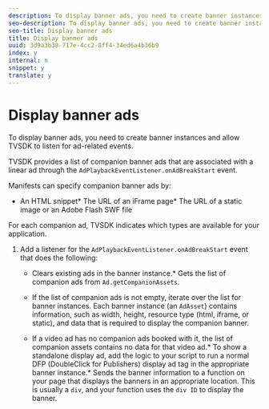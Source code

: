 ```yaml
---
description: To display banner ads, you need to create banner instances and allow TVSDK to listen for ad-related events.
seo-description: To display banner ads, you need to create banner instances and allow TVSDK to listen for ad-related events.
seo-title: Display banner ads
title: Display banner ads
uuid: 3d9a3b38-717e-4cc2-8ff4-34ed6a4b36b9
index: y
internal: n
snippet: y
translate: y
---
```


# Display banner ads

To display banner ads, you need to create banner instances and allow TVSDK to listen for ad-related events.

TVSDK provides a list of companion banner ads that are associated with a linear ad through the `AdPlaybackEventListener.onAdBreakStart` event. 

Manifests can specify companion banner ads by: 
* An HTML snippet* The URL of an iFrame page* The URL of a static image or an Adobe Flash SWF file



For each companion ad, TVSDK indicates which types are available for your application. 

1. Add a listener for the `AdPlaybackEventListener.onAdBreakStart` event that does the following:

    
    * Clears existing ads in the banner instance.* Gets the list of companion ads from `Ad.getCompanionAssets`.    
    * If the list of companion ads is not empty, iterate over the list for banner instances. Each banner instance (an `AdAsset`) contains information, such as width, height, resource type (html, iframe, or static), and data that is required to display the companion banner. 
    
    * If a video ad has no companion ads booked with it, the list of companion assets contains no data for that video ad.* To show a standalone display ad, add the logic to your script to run a normal DFP (DoubleClick for Publishers) display ad tag in the appropriate banner instance.* Sends the banner information to a function on your page that displays the banners in an appropriate location. This is usually a `div`, and your function uses the `div ID` to display the banner. 
    
    
    
    
